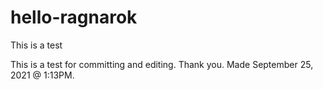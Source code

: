 # hello-ragnarok
This is a test


This is a test for committing and editing. Thank you. Made September 25, 2021 @ 1:13PM.
